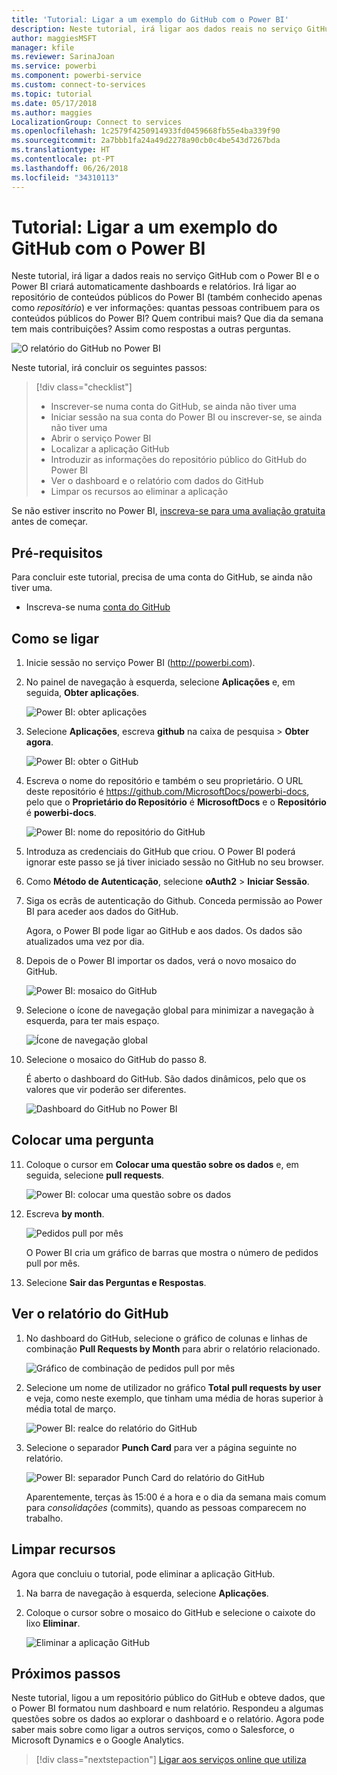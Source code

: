 ```yaml
---
title: 'Tutorial: Ligar a um exemplo do GitHub com o Power BI'
description: Neste tutorial, irá ligar aos dados reais no serviço GitHub com o Power BI e o Power BI criará automaticamente dashboards e relatórios.
author: maggiesMSFT
manager: kfile
ms.reviewer: SarinaJoan
ms.service: powerbi
ms.component: powerbi-service
ms.custom: connect-to-services
ms.topic: tutorial
ms.date: 05/17/2018
ms.author: maggies
LocalizationGroup: Connect to services
ms.openlocfilehash: 1c2579f4250914933fd0459668fb55e4ba339f90
ms.sourcegitcommit: 2a7bbb1fa24a49d2278a90cb0c4be543d7267bda
ms.translationtype: HT
ms.contentlocale: pt-PT
ms.lasthandoff: 06/26/2018
ms.locfileid: "34310113"
---
```

# <a name="tutorial-connect-to-a-github-sample-with-power-bi"></a>Tutorial: Ligar a um exemplo do GitHub com o Power BI
Neste tutorial, irá ligar a dados reais no serviço GitHub com o Power BI e o Power BI criará automaticamente dashboards e relatórios. Irá ligar ao repositório de conteúdos públicos do Power BI (também conhecido apenas como *repositório*) e ver informações: quantas pessoas contribuem para os conteúdos públicos do Power BI? Quem contribui mais? Que dia da semana tem mais contribuições? Assim como respostas a outras perguntas. 

![O relatório do GitHub no Power BI](media/service-tutorial-connect-to-github/power-bi-github-app-tutorial-punch-card.png)

Neste tutorial, irá concluir os seguintes passos:

> [!div class="checklist"]
> * Inscrever-se numa conta do GitHub, se ainda não tiver uma 
> * Iniciar sessão na sua conta do Power BI ou inscrever-se, se ainda não tiver uma
> * Abrir o serviço Power BI
> * Localizar a aplicação GitHub
> * Introduzir as informações do repositório público do GitHub do Power BI
> * Ver o dashboard e o relatório com dados do GitHub
> * Limpar os recursos ao eliminar a aplicação

Se não estiver inscrito no Power BI, [inscreva-se para uma avaliação gratuita](https://app.powerbi.com/signupredirect?pbi_source=web) antes de começar.

## <a name="prerequisites"></a>Pré-requisitos

Para concluir este tutorial, precisa de uma conta do GitHub, se ainda não tiver uma. 

- Inscreva-se numa [conta do GitHub](https://docs.microsoft.com/contribute/get-started-setup-github)


## <a name="how-to-connect"></a>Como se ligar
1. Inicie sessão no serviço Power BI (http://powerbi.com). 
2. No painel de navegação à esquerda, selecione **Aplicações** e, em seguida, **Obter aplicações**.
   
   ![Power BI: obter aplicações](media/service-tutorial-connect-to-github/power-bi-github-app-tutorial.png) 

3. Selecione **Aplicações**, escreva **github** na caixa de pesquisa > **Obter agora**.
   
   ![Power BI: obter o GitHub](media/service-tutorial-connect-to-github/power-bi-github-app-tutorial-get-it-now.png) 

4. Escreva o nome do repositório e também o seu proprietário. O URL deste repositório é https://github.com/MicrosoftDocs/powerbi-docs, pelo que o **Proprietário do Repositório** é **MicrosoftDocs** e o **Repositório** é **powerbi-docs**. 
   
    ![Power BI: nome do repositório do GitHub](media/service-tutorial-connect-to-github/power-bi-github-app-tutorial-repo-name.png)

5. Introduza as credenciais do GitHub que criou. O Power BI poderá ignorar este passo se já tiver iniciado sessão no GitHub no seu browser. 

6. Como **Método de Autenticação**, selecione **oAuth2** \> **Iniciar Sessão**.

7. Siga os ecrãs de autenticação do Github. Conceda permissão ao Power BI para aceder aos dados do GitHub.
   
   Agora, o Power BI pode ligar ao GitHub e aos dados.  Os dados são atualizados uma vez por dia.

8. Depois de o Power BI importar os dados, verá o novo mosaico do GitHub. 
 
   ![Power BI: mosaico do GitHub](media/service-tutorial-connect-to-github/power-bi-github-app-tutorial-tile.png) 

8. Selecione o ícone de navegação global para minimizar a navegação à esquerda, para ter mais espaço.

    ![Ícone de navegação global](media/service-tutorial-connect-to-github/power-bi-global-navigation-icon.png)

10. Selecione o mosaico do GitHub do passo 8. 
    
    É aberto o dashboard do GitHub. São dados dinâmicos, pelo que os valores que vir poderão ser diferentes.

    ![Dashboard do GitHub no Power BI](media/service-tutorial-connect-to-github/power-bi-github-app-tutorial-dashboard.png)

    

## <a name="ask-a-question"></a>Colocar uma pergunta

11. Coloque o cursor em **Colocar uma questão sobre os dados** e, em seguida, selecione **pull requests**. 

    ![Power BI: colocar uma questão sobre os dados](media/service-tutorial-connect-to-github/power-bi-github-app-tutorial-ask-question.png)

12. Escreva **by month**.
 
    ![Pedidos pull por mês](media/service-tutorial-connect-to-github/power-bi-github-app-tutorial-ask-question-by-month.png)

     O Power BI cria um gráfico de barras que mostra o número de pedidos pull por mês.

13. Selecione **Sair das Perguntas e Respostas**.

## <a name="view-the-github-report"></a>Ver o relatório do GitHub 

1. No dashboard do GitHub, selecione o gráfico de colunas e linhas de combinação **Pull Requests by Month** para abrir o relatório relacionado.

    ![Gráfico de combinação de pedidos pull por mês](media/service-tutorial-connect-to-github/power-bi-github-app-tutorial-pull-requests-combo-chart.png)

2. Selecione um nome de utilizador no gráfico **Total pull requests by user** e veja, como neste exemplo, que tinham uma média de horas superior à média total de março.

    ![Power BI: realce do relatório do GitHub](media/service-tutorial-connect-to-github/power-bi-github-app-tutorial-report-highlight.png)

3. Selecione o separador **Punch Card** para ver a página seguinte no relatório. 
 
    ![Power BI: separador Punch Card do relatório do GitHub](media/service-tutorial-connect-to-github/power-bi-github-app-tutorial-tues-3pm.png)

    Aparentemente, terças às 15:00 é a hora e o dia da semana mais comum para *consolidações* (commits), quando as pessoas comparecem no trabalho.

## <a name="clean-up-resources"></a>Limpar recursos

Agora que concluiu o tutorial, pode eliminar a aplicação GitHub. 

1. Na barra de navegação à esquerda, selecione **Aplicações**.
2. Coloque o cursor sobre o mosaico do GitHub e selecione o caixote do lixo **Eliminar**.

    ![Eliminar a aplicação GitHub](media/service-tutorial-connect-to-github/power-bi-github-app-tutorial-delete.png)

## <a name="next-steps"></a>Próximos passos

Neste tutorial, ligou a um repositório público do GitHub e obteve dados, que o Power BI formatou num dashboard e num relatório. Respondeu a algumas questões sobre os dados ao explorar o dashboard e o relatório. Agora pode saber mais sobre como ligar a outros serviços, como o Salesforce, o Microsoft Dynamics e o Google Analytics. 
 
> [!div class="nextstepaction"]
> [Ligar aos serviços online que utiliza](./service-connect-to-services.md)


